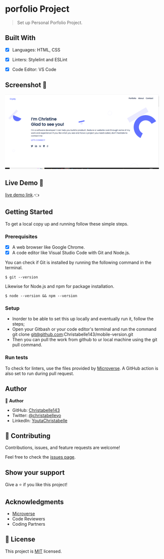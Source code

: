 # porfolio Project

> Set up Personal Porfolio Project.


## Built With

- [x] Languages: HTML, CSS
- [x] Linters: Stylelint and ESLint
- [x] Code Editor: VS Code


## Screenshot 📸
  ![screenshot](images/portfolio.PNG)

## Live Demo 🔗

[live demo link](https://christabelle143.github.io/mobile-version/).👈

## Getting Started

To get a local copy up and running follow these simple steps.

### Prerequisites

- [x] A web browser like Google Chrome.
- [x] A code editor like Visual Studio Code with Git and Node.js.

You can check if Git is installed by running the following command in the terminal.
```
$ git --version
```

Likewise for Node.js and npm for package installation.
```
$ node --version && npm --version
```

### Setup

- Inorder to be able to set this up locally and eventually run it, follow the steps;
- Open your Gitbash or your code editor's terminal and run the command git clone git@github.com:Christabelle143/mobile-version.git
- Then you can pull the work from github to ur local machine using the git pull command.


### Run tests

To check for linters, use the files provided by [Microverse](https://github.com/microverseinc/linters-config). A GitHub action is also set to run during pull request.


## Author

👤 **Author**

- GitHub: [Christabelle143](https://github.com/Christabelle143)
- Twitter: [@christabelleyo](https://twitter.com/christabelleyo)
- LinkedIn: [YoutaChristabelle](https://linkedin.com/in/YoutaChristabelle)

## 🤝 Contributing

Contributions, issues, and feature requests are welcome!

Feel free to check the [issues page](https://github.com/Christabelle143/mobile-version/issues).


## Show your support

Give a ⭐️ if you like this project!

## Acknowledgments

- [Microverse](https://www.microverse.org/)
- Code Reviewers
- Coding Partners

## 📝 License

This project is [MIT](./MIT.md) licensed.
